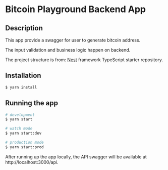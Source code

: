 # Bitcoin Playground Backend App

## Description

This app provide a swagger for user to generate bitcoin address.

The input validation and business logic happen on backend. 

The project structure is from: [Nest](https://github.com/nestjs/nest) framework TypeScript starter repository.

## Installation

```bash
$ yarn install
```

## Running the app

```bash
# development
$ yarn start

# watch mode
$ yarn start:dev

# production mode
$ yarn start:prod
```

After running up the app locally, the API swagger will be available at http://localhost:3000/api.
